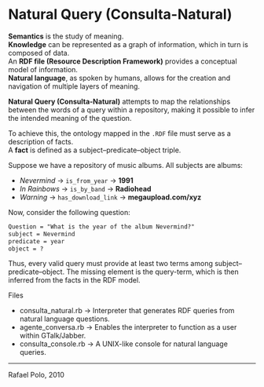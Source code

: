 # Natural Query (Consulta-Natural)

**Semantics** is the study of meaning.  
**Knowledge** can be represented as a graph of information, which in turn is composed of data.  
An **RDF file (Resource Description Framework)** provides a conceptual model of information.  
**Natural language**, as spoken by humans, allows for the creation and navigation of multiple layers of meaning.

**Natural Query (Consulta-Natural)** attempts to map the relationships between the words of a query within a repository, making it possible to infer the intended meaning of the question.

To achieve this, the ontology mapped in the `.RDF` file must serve as a description of facts.  
A **fact** is defined as a subject–predicate–object triple.

Suppose we have a repository of music albums. All subjects are albums:

- *Nevermind* → `is_from_year` → **1991**  
- *In Rainbows* → `is_by_band` → **Radiohead**  
- *Warning* → `has_download_link` → **megaupload.com/xyz**

Now, consider the following question:

```txt
Question = "What is the year of the album Nevermind?"
subject = Nevermind
predicate = year
object = ?
```

Thus, every valid query must provide at least two terms among subject–predicate–object.
The missing element is the query-term, which is then inferred from the facts in the RDF model.

Files
- consulta_natural.rb → Interpreter that generates RDF queries from natural language questions.
- agente_conversa.rb → Enables the interpreter to function as a user within GTalk/Jabber.
- consulta_console.rb → A UNIX-like console for natural language queries.

---
Rafael Polo, 2010
